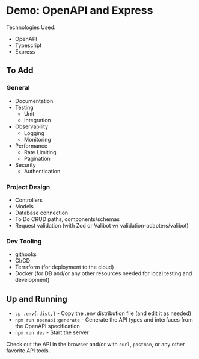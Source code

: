 # Demo: OpenAPI and Express

Technologies Used:

*   OpenAPI
*   Typescript
*   Express

## To Add

### General

*   Documentation
*   Testing
    *   Unit
    *   Integration
*   Observability
    *   Logging
    *   Monitoring
*   Performance
    *   Rate Limiting
    *   Pagination
*   Security
    *   Authentication

### Project Design

*   Controllers
*   Models
*   Database connection
*   To Do CRUD paths, components/schemas
*   Request validation (with Zod or Valibot w/ validation-adapters/valibot)

### Dev Tooling

*   githooks
*   CI/CD
*   Terraform (for deployment to the cloud)
*   Docker (for DB and/or any other resources needed for local testing and development)

## Up and Running

*   `cp .env{.dist,}` - Copy the .env distribution file (and edit it as needed)
*   `npm run openapi:generate` - Generate the API types and interfaces from the OpenAPI specification
*   `npm run dev` - Start the server

Check out the API in the browser and/or with `curl`, `postman`, or any other favorite API tools.
